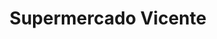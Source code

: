 ---
title: "Supermercado Vicente"
url: /alicante-alacant/supermercado-vicente/
shop: Lebensmittel
---
